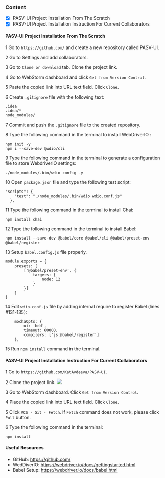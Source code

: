 ### Content 
* [x] PASV-UI Project Installation From The Scratch
* [x] PASV-UI Project Installation Instruction For Current Collaborators

#### PASV-UI Project Installation From The Scratch 
1 Go to `https://github.com/` and create a new repository called PASV-UI.

2 Go to Settings and add collaborators. 

3 Go to `Clone or download` tab. Clone the project link.

4 Go to WebStorm dashboard and click `Get from Version Control`.

5 Paste the copied link into URL text field. Click `Clone`.

6 Create `.gitignore` file with the following text: 
````
.idea
.idea/*
node_modules/
````
7 Commit and push the `.gitignore` file to the created repository. 

8 Type the following command in the terminal to install WebDriverIO : 
```
npm init -y
npm i --save-dev @wdio/cli
``` 
9 Type the following command in the terminal to generate a configuration file to store WebdriverIO settings: 
```
./node_modules/.bin/wdio config -y
```
10 Open `package.json` file and type the following test script: 
````
"scripts": {
    "test": "./node_modules/.bin/wdio wdio.conf.js"
  },
````
11 Type the following command in the terminal to install Chai: 
````
npm install chai
````
12 Type the following command in the terminal to install Babel:
````
npm install --save-dev @babel/core @babel/cli @babel/preset-env @babel/register
```` 
13 Setup `babel.config.js` file properly.
````
module.exports = {
    presets: [
        ['@babel/preset-env', {
            targets: {
                node: 12
            }
        }]
    ]
}
````
14 Edit `wdio.conf.js` file by adding internal require to register Babel (lines #131-135):
````
    mochaOpts: {
        ui: 'bdd',
        timeout: 60000,
        compilers: ['js:@babel/register']
    },
````
15 Run `npm install` command in the terminal. 
 
#### PASV-UI Project Installation Instruction For Current Collaborators 

1 Go to `https://github.com/KatAvdeeva/PASV-UI`.

2 Clone the project link. 
![](docs/images/GH_Clone.png)

3 Go to WebStorm dashboard. Click `Get from Version Control`.

4 Place the copied link into URL text field. Click `Clone`.

5 Click `VCS - Git - Fetch`. If `Fetch` command does not work, please click `Pull` button. 

6 Type the following command in the terminal: 
````
npm install
````
 

#### Useful Resources
* GitHub: https://github.com/
* WedDiverIO: https://webdriver.io/docs/gettingstarted.html
* Babel Setup: https://webdriver.io/docs/babel.html

